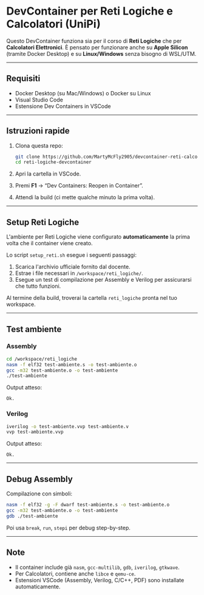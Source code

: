 # DevContainer per Reti Logiche e Calcolatori (UniPi)

Questo DevContainer funziona sia per il corso di **Reti Logiche** che per **Calcolatori Elettronici**.
È pensato per funzionare anche su **Apple Silicon** (tramite Docker Desktop) e su **Linux/Windows** senza bisogno di WSL/UTM.

---

## Requisiti

* Docker Desktop (su Mac/Windows) o Docker su Linux
* Visual Studio Code
* Estensione Dev Containers in VSCode

---

## Istruzioni rapide

1. Clona questa repo:

   ```bash
   git clone https://github.com/MartyMcFly2905/devcontainer-reti-calcolatori.git
   cd reti-logiche-devcontainer
   ```
2. Apri la cartella in VSCode.
3. Premi **F1** → “Dev Containers: Reopen in Container”.
4. Attendi la build (ci mette qualche minuto la prima volta).

---

## Setup Reti Logiche

L'ambiente per Reti Logiche viene configurato **automaticamente** la prima volta che il container viene creato.

Lo script `setup_reti.sh` esegue i seguenti passaggi:
1.  Scarica l'archivio ufficiale fornito dal docente.
2.  Estrae i file necessari in `/workspace/reti_logiche/`.
3.  Esegue un test di compilazione per Assembly e Verilog per assicurarsi che tutto funzioni.

Al termine della build, troverai la cartella `reti_logiche` pronta nel tuo workspace.

---

## Test ambiente

### Assembly

```bash
cd /workspace/reti_logiche
nasm -f elf32 test-ambiente.s -o test-ambiente.o
gcc -m32 test-ambiente.o -o test-ambiente
./test-ambiente
```

Output atteso:

```
Ok.
```

### Verilog

```bash
iverilog -o test-ambiente.vvp test-ambiente.v
vvp test-ambiente.vvp
```

Output atteso:

```
Ok.
```

---

## Debug Assembly

Compilazione con simboli:

```bash
nasm -f elf32 -g -F dwarf test-ambiente.s -o test-ambiente.o
gcc -m32 test-ambiente.o -o test-ambiente
gdb ./test-ambiente
```

Poi usa `break`, `run`, `stepi` per debug step-by-step.

---

## Note

* Il container include già `nasm`, `gcc-multilib`, `gdb`, `iverilog`, `gtkwave`.
* Per Calcolatori, contiene anche `libce` e `qemu-ce`.
* Estensioni VSCode (Assembly, Verilog, C/C++, PDF) sono installate automaticamente.

